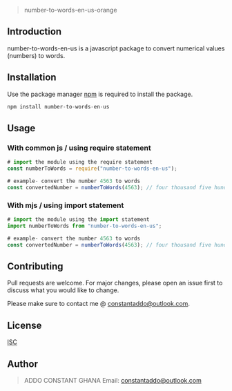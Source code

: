 > number-to-words-en-us-orange

## Introduction

number-to-words-en-us is a javascript package to convert numerical values (numbers) to words.

## Installation

Use the package manager [npm](https://registry.npmjs.org/) is required to install the package.

```js
npm install number-to-words-en-us
```

## Usage

### With common js / using require statement

```js
# import the module using the require statement
const numberToWords = require("number-to-words-en-us");

# example- convert the number 4563 to words
const convertedNumber = numberToWords(4563); // four thousand five hundred and sixty three

```

### With mjs / using import statement

```js
# import the module using the import statement
import numberToWords from "number-to-words-en-us";

# example- convert the number 4563 to words
const convertedNumber = numberToWords(4563); // four thousand five hundred and sixty three

```

## Contributing

Pull requests are welcome. For major changes, please open an issue first
to discuss what you would like to change.

Please make sure to contact me @ constantaddo@outlook.com.

## License

[ISC](https://choosealicense.com/licenses/isc/)

## Author

> ADDO CONSTANT
> GHANA
> Email: constantaddo@outlook.com
